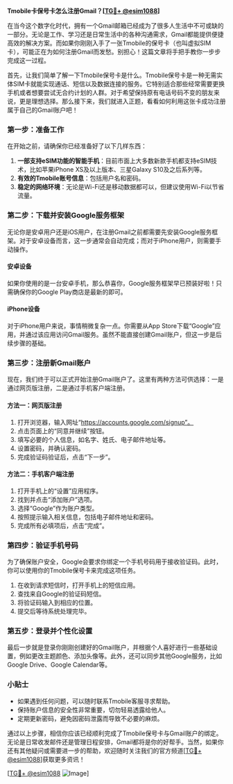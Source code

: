 **Tmobile卡保号卡怎么注册Gmail？[[TG💪+ @esim1088](https://t.me/s/esim1088)]**

在当今这个数字化时代，拥有一个Gmail邮箱已经成为了很多人生活中不可或缺的一部分。无论是工作、学习还是日常生活中的各种沟通需求，Gmail都能提供便捷高效的解决方案。而如果你刚刚入手了一张Tmobile的保号卡（也叫虚拟SIM卡），可能正在为如何注册Gmail而发愁。别担心！这篇文章将手把手教你一步步完成这一过程。

首先，让我们简单了解一下Tmobile保号卡是什么。Tmobile保号卡是一种无需实体SIM卡就能实现通话、短信以及数据连接的服务。它特别适合那些经常需要更换手机或者想要尝试无合约计划的人群。对于希望保持原有电话号码不变的朋友来说，更是理想选择。那么接下来，我们就进入正题，看看如何利用这张卡成功注册属于自己的Gmail账户吧！

### 第一步：准备工作

在开始之前，请确保你已经准备好了以下几样东西：
1. **一部支持eSIM功能的智能手机**：目前市面上大多数新款手机都支持eSIM技术，比如苹果iPhone XS及以上版本、三星Galaxy S10及之后系列等。
2. **有效的Tmobile账号信息**：包括用户名和密码。
3. **稳定的网络环境**：无论是Wi-Fi还是移动数据都可以，但建议使用Wi-Fi以节省流量。

### 第二步：下载并安装Google服务框架

无论你是安卓用户还是iOS用户，在注册Gmail之前都需要先安装Google服务框架。对于安卓设备而言，这一步通常会自动完成；而对于iPhone用户，则需要手动操作。

#### 安卓设备
如果你使用的是一台安卓手机，那么恭喜你，Google服务框架早已预装好啦！只需确保你的Google Play商店是最新的即可。

#### iPhone设备
对于iPhone用户来说，事情稍微复杂一点。你需要从App Store下载“Google”应用，并通过该应用访问Gmail服务。虽然不能直接创建Gmail账户，但这一步是后续步骤的基础。

### 第三步：注册新Gmail账户

现在，我们终于可以正式开始注册Gmail账户了。这里有两种方法可供选择：一是通过网页版注册，二是通过手机客户端注册。

#### 方法一：网页版注册
1. 打开浏览器，输入网址“https://accounts.google.com/signup”。
2. 点击页面上的“同意并继续”按钮。
3. 填写必要的个人信息，如名字、姓氏、电子邮件地址等。
4. 设置密码，并确认密码。
5. 完成验证码验证后，点击“下一步”。

#### 方法二：手机客户端注册
1. 打开手机上的“设置”应用程序。
2. 找到并点击“添加账户”选项。
3. 选择“Google”作为账户类型。
4. 按照提示输入相关信息，包括电子邮件地址和密码。
5. 完成所有必填项后，点击“完成”。

### 第四步：验证手机号码

为了确保账户安全，Google会要求你绑定一个手机号码用于接收验证码。此时，你可以使用你的Tmobile保号卡来完成这项任务。

1. 在收到请求短信时，打开手机上的短信应用。
2. 查找来自Google的验证码短信。
3. 将验证码输入到相应的位置。
4. 提交后等待系统处理完毕。

### 第五步：登录并个性化设置

最后一步就是登录你刚刚创建好的Gmail账户，并根据个人喜好进行一些基础设置，例如更改主题颜色、添加头像等。此外，还可以同步其他Google服务，比如Google Drive、Google Calendar等。

### 小贴士

- 如果遇到任何问题，可以随时联系Tmobile客服寻求帮助。
- 保持账户信息的安全性非常重要，切勿轻易透露给他人。
- 定期更新密码，避免因密码泄露而导致不必要的麻烦。

通过以上步骤，相信你应该已经顺利完成了Tmobile保号卡与Gmail账户的绑定。无论是日常收发邮件还是管理日程安排，Gmail都将是你的好帮手。当然，如果你还有其他疑问或需要进一步的帮助，欢迎随时关注我们的官方频道[[TG💪+ @esim1088](https://t.me/s/esim1088)]获取更多资讯！

[[TG💪+ @esim1088](https://t.me/s/esim1088) ![Image](https://i.postimg.cc/4NQfJmqS/Snipaste-2025-05-13-00-14-12.png)]